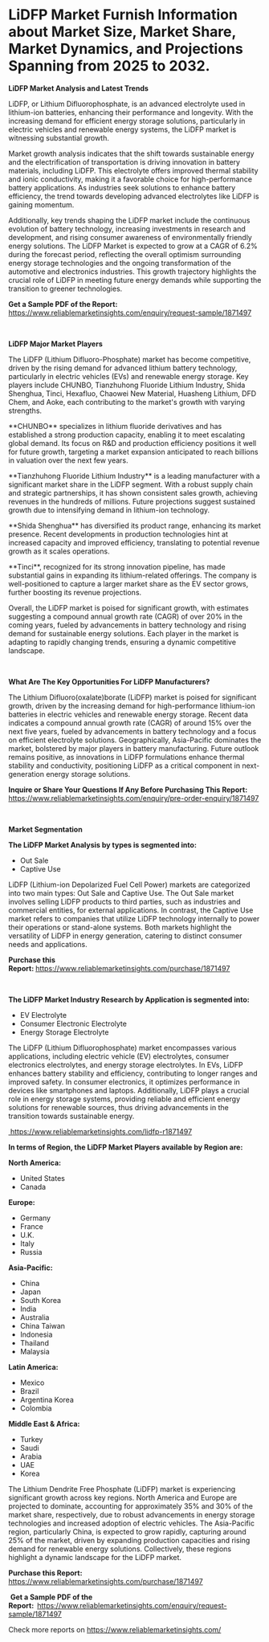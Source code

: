 <p><h1>LiDFP Market Furnish Information about Market Size, Market Share, Market Dynamics, and Projections Spanning from 2025 to 2032.</h1></p><p><strong>LiDFP Market Analysis and Latest Trends</strong></p>
<p><p>LiDFP, or Lithium Difluorophosphate, is an advanced electrolyte used in lithium-ion batteries, enhancing their performance and longevity. With the increasing demand for efficient energy storage solutions, particularly in electric vehicles and renewable energy systems, the LiDFP market is witnessing substantial growth. </p><p>Market growth analysis indicates that the shift towards sustainable energy and the electrification of transportation is driving innovation in battery materials, including LiDFP. This electrolyte offers improved thermal stability and ionic conductivity, making it a favorable choice for high-performance battery applications. As industries seek solutions to enhance battery efficiency, the trend towards developing advanced electrolytes like LiDFP is gaining momentum.</p><p>Additionally, key trends shaping the LiDFP market include the continuous evolution of battery technology, increasing investments in research and development, and rising consumer awareness of environmentally friendly energy solutions. The LiDFP Market is expected to grow at a CAGR of 6.2% during the forecast period, reflecting the overall optimism surrounding energy storage technologies and the ongoing transformation of the automotive and electronics industries. This growth trajectory highlights the crucial role of LiDFP in meeting future energy demands while supporting the transition to greener technologies.</p></p>
<p><strong>Get a Sample PDF of the Report:&nbsp;</strong> <a href="https://www.reliablemarketinsights.com/enquiry/request-sample/1871497?utm_campaign=2095&utm_medium=2&utm_source=Github&utm_content=ia&utm_term=30012025&utm_id=lidfp">https://www.reliablemarketinsights.com/enquiry/request-sample/1871497</a></p>
<p>&nbsp;</p>
<p><strong>LiDFP Major Market Players</strong></p>
<p><p>The LiDFP (Lithium Difluoro-Phosphate) market has become competitive, driven by the rising demand for advanced lithium battery technology, particularly in electric vehicles (EVs) and renewable energy storage. Key players include CHUNBO, Tianzhuhong Fluoride Lithium Industry, Shida Shenghua, Tinci, Hexafluo, Chaowei New Material, Huasheng Lithium, DFD Chem, and Aoke, each contributing to the market's growth with varying strengths.</p><p>**CHUNBO** specializes in lithium fluoride derivatives and has established a strong production capacity, enabling it to meet escalating global demand. Its focus on R&D and production efficiency positions it well for future growth, targeting a market expansion anticipated to reach billions in valuation over the next few years.</p><p>**Tianzhuhong Fluoride Lithium Industry** is a leading manufacturer with a significant market share in the LiDFP segment. With a robust supply chain and strategic partnerships, it has shown consistent sales growth, achieving revenues in the hundreds of millions. Future projections suggest sustained growth due to intensifying demand in lithium-ion technology.</p><p>**Shida Shenghua** has diversified its product range, enhancing its market presence. Recent developments in production technologies hint at increased capacity and improved efficiency, translating to potential revenue growth as it scales operations.</p><p>**Tinci**, recognized for its strong innovation pipeline, has made substantial gains in expanding its lithium-related offerings. The company is well-positioned to capture a larger market share as the EV sector grows, further boosting its revenue projections.</p><p>Overall, the LiDFP market is poised for significant growth, with estimates suggesting a compound annual growth rate (CAGR) of over 20% in the coming years, fueled by advancements in battery technology and rising demand for sustainable energy solutions. Each player in the market is adapting to rapidly changing trends, ensuring a dynamic competitive landscape.</p></p>
<p>&nbsp;</p>
<p><strong>What Are The Key Opportunities For LiDFP Manufacturers?</strong></p>
<p><p>The Lithium Difluoro(oxalate)borate (LiDFP) market is poised for significant growth, driven by the increasing demand for high-performance lithium-ion batteries in electric vehicles and renewable energy storage. Recent data indicates a compound annual growth rate (CAGR) of around 15% over the next five years, fueled by advancements in battery technology and a focus on efficient electrolyte solutions. Geographically, Asia-Pacific dominates the market, bolstered by major players in battery manufacturing. Future outlook remains positive, as innovations in LiDFP formulations enhance thermal stability and conductivity, positioning LiDFP as a critical component in next-generation energy storage solutions.</p></p>
<p><strong>Inquire or Share Your Questions If Any Before Purchasing This Report:</strong> <a href="https://www.reliablemarketinsights.com/enquiry/pre-order-enquiry/1871497?utm_campaign=2095&utm_medium=2&utm_source=Github&utm_content=ia&utm_term=30012025&utm_id=lidfp">https://www.reliablemarketinsights.com/enquiry/pre-order-enquiry/1871497</a></p>
<p>&nbsp;</p>
<p><strong>Market Segmentation</strong></p>
<p><strong>The LiDFP Market Analysis by types is segmented into:</strong></p>
<p><ul><li>Out Sale</li><li>Captive Use</li></ul></p>
<p><p>LiDFP (Lithium-ion Depolarized Fuel Cell Power) markets are categorized into two main types: Out Sale and Captive Use. The Out Sale market involves selling LiDFP products to third parties, such as industries and commercial entities, for external applications. In contrast, the Captive Use market refers to companies that utilize LiDFP technology internally to power their operations or stand-alone systems. Both markets highlight the versatility of LiDFP in energy generation, catering to distinct consumer needs and applications.</p></p>
<p><strong>Purchase this Report:&nbsp;</strong><a href="https://www.reliablemarketinsights.com/purchase/1871497?utm_campaign=2095&utm_medium=2&utm_source=Github&utm_content=ia&utm_term=30012025&utm_id=lidfp">https://www.reliablemarketinsights.com/purchase/1871497</a></p>
<p>&nbsp;</p>
<p><strong>The LiDFP Market Industry Research by Application is segmented into:</strong></p>
<p><ul><li>EV Electrolyte</li><li>Consumer Electronic Electrolyte</li><li>Energy Storage Electrolyte</li></ul></p>
<p><p>The LiDFP (Lithium Difluorophosphate) market encompasses various applications, including electric vehicle (EV) electrolytes, consumer electronics electrolytes, and energy storage electrolytes. In EVs, LiDFP enhances battery stability and efficiency, contributing to longer ranges and improved safety. In consumer electronics, it optimizes performance in devices like smartphones and laptops. Additionally, LiDFP plays a crucial role in energy storage systems, providing reliable and efficient energy solutions for renewable sources, thus driving advancements in the transition towards sustainable energy.</p></p>
<p><a href="https://www.reliablemarketinsights.com/lidfp-r1871497?utm_campaign=2095&utm_medium=2&utm_source=Github&utm_content=ia&utm_term=30012025&utm_id=lidfp">&nbsp;https://www.reliablemarketinsights.com/lidfp-r1871497</a></p>
<p><strong>In terms of Region, the LiDFP Market Players available by Region are:</strong></p>
<p>
    <p> <strong> North America: </strong>
        <ul>
            <li>United States</li>
            <li>Canada</li>
        </ul>
        </p> 
    <p> <strong> Europe: </strong>
        <ul>
            <li>Germany</li>
            <li>France</li>
            <li>U.K.</li>
            <li>Italy</li>
            <li>Russia</li>
        </ul>
        </p> 
    <p> <strong> Asia-Pacific: </strong>
        <ul>
            <li>China</li>
            <li>Japan</li>
            <li>South Korea</li>
            <li>India</li>
            <li>Australia</li>
            <li>China Taiwan</li>
            <li>Indonesia</li>
            <li>Thailand</li>
            <li>Malaysia</li>
        </ul>
        </p> 
    <p> <strong> Latin America: </strong>
        <ul>
            <li>Mexico</li>
            <li>Brazil</li>
            <li>Argentina Korea</li>
            <li>Colombia</li>
        </ul>
        </p> 
    <p> <strong> Middle East & Africa: </strong>
        <ul>
            <li>Turkey</li>
            <li>Saudi</li>
            <li>Arabia</li>
            <li>UAE</li>
            <li>Korea</li>
        </ul>
    </p>
    </p>
<p><p>The Lithium Dendrite Free Phosphate (LiDFP) market is experiencing significant growth across key regions. North America and Europe are projected to dominate, accounting for approximately 35% and 30% of the market share, respectively, due to robust advancements in energy storage technologies and increased adoption of electric vehicles. The Asia-Pacific region, particularly China, is expected to grow rapidly, capturing around 25% of the market, driven by expanding production capacities and rising demand for renewable energy solutions. Collectively, these regions highlight a dynamic landscape for the LiDFP market.</p></p>
<p><strong>Purchase this Report: </strong><a href="https://www.reliablemarketinsights.com/purchase/1871497?utm_campaign=2095&utm_medium=2&utm_source=Github&utm_content=ia&utm_term=30012025&utm_id=lidfp">https://www.reliablemarketinsights.com/purchase/1871497</a></p>
<p>&nbsp;<strong>Get a Sample PDF of the Report:&nbsp;&nbsp;</strong><a href="https://www.reliablemarketinsights.com/enquiry/request-sample/1871497?utm_campaign=2095&utm_medium=2&utm_source=Github&utm_content=ia&utm_term=30012025&utm_id=lidfp">https://www.reliablemarketinsights.com/enquiry/request-sample/1871497</a></p>
<p><strong></strong></p>
<p>Check more reports on <a href="https://www.reliablemarketinsights.com/?utm_campaign=2095&utm_medium=2&utm_source=Github&utm_content=ia&utm_term=30012025&utm_id=lidfp">https://www.reliablemarketinsights.com/</a></p>